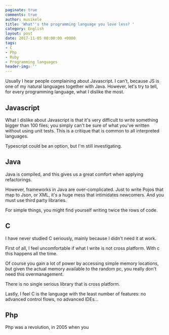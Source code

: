 ```yaml
---
paginate: true
comments: true
author: musikele
title: 'What''s the programming language you love less? '
category: English
layout: post
date: 2017-11-05 00:00:00 +0000
tags:
- C
- Php
- Ruby
- Programming languages
header-img: ''
---
```

Usually I hear people complaining about Javascript. I can't, because JS is one of my natural languages together with Java. However, let's try to tell, for every programming language, what I dislike the most. 

## Javascript

What I dislike about Javascript is that it's very difficult to write something bigger than 100 files; you simply can't be sure of what you've written without using unit tests. This is a critique that is common to all interpreted languages. 

Typescript could be an option, but I'm still investigating. 

## Java

Java is compiled, and this gives us a great comfort when applying refactorings. 

However, frameworks in Java are over-complicated. Just to write Pojos that map to Json, or XML, it's a huge mess that intimidates newcomers. And you must use third party libraries.

For simple things, you might find yourself writing twice the rows of code. 

## C 

I have never studied C seriously, mainly because I didn't need it at work.

First of all, I feel uncomfortable if what I write is not cross platform. With c this happens all the time.

Of course you gain a lot of power by accessing simple memory locations, but given the actual memory available to the random pc, you really don't need this overmanagement.

There is no single serious library that is cross platform. 

Lastly, I feel C is the language with the least number of features: no advanced control flows, no advanced IDEs... 

## Php 

Php was a revolution, in 2005 when you 